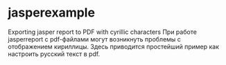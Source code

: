 # jasperexample
Exporting jasper report to PDF with cyrillic characters
При работе jasperreport c pdf-файлами могут возникнуть проблемы с отображением кириллицы.
Здесь приводится простейший пример как настроить русский текст в pdf.
